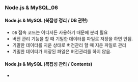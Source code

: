 ### Node.js & MySQL_06

#### Node.js & MySQL (복잡성 정리 / DB 관련)
- `DB` 접속 코드는 어디서든 사용하기 때문에 분리 필요
- 버전 관리 기능을 할 때 기밀한 데이터를 파일로 저장을 하면 안됨.
- 기말한 데이터를 지운 상태로 버전관리 할 때 지운 파일로 관리
- 기밀한 데이터가 저장된 파일은 버전관리를 하지 않음.

#### Node.js & MySQL (복잡성 관리 / Contents)
- 